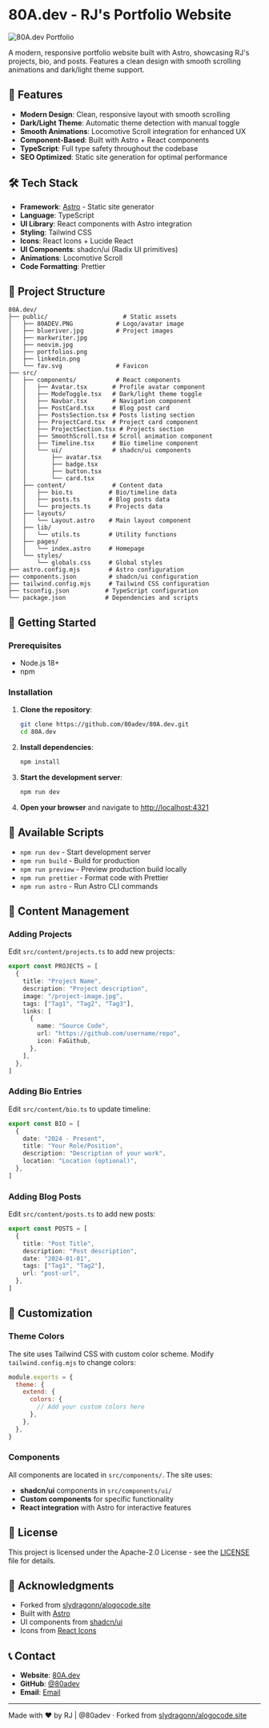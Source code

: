 # 80A.dev - RJ's Portfolio Website

![80A.dev Portfolio](/80ADEV.PNG)

A modern, responsive portfolio website built with Astro, showcasing RJ's projects, bio, and posts. Features a clean design with smooth scrolling animations and dark/light theme support.

## 🌟 Features

- **Modern Design**: Clean, responsive layout with smooth scrolling
- **Dark/Light Theme**: Automatic theme detection with manual toggle
- **Smooth Animations**: Locomotive Scroll integration for enhanced UX
- **Component-Based**: Built with Astro + React components
- **TypeScript**: Full type safety throughout the codebase
- **SEO Optimized**: Static site generation for optimal performance

## 🛠️ Tech Stack

- **Framework**: [Astro](https://astro.build/) - Static site generator
- **Language**: TypeScript
- **UI Library**: React components with Astro integration
- **Styling**: Tailwind CSS
- **Icons**: React Icons + Lucide React
- **UI Components**: shadcn/ui (Radix UI primitives)
- **Animations**: Locomotive Scroll
- **Code Formatting**: Prettier

## 📁 Project Structure

```
80A.dev/
├── public/                     # Static assets
│   ├── 80ADEV.PNG            # Logo/avatar image
│   ├── blueriver.jpg         # Project images
│   ├── markwriter.jpg
│   ├── neovim.jpg
│   ├── portfolios.png
│   ├── linkedin.png
│   └── fav.svg               # Favicon
├── src/
│   ├── components/           # React components
│   │   ├── Avatar.tsx       # Profile avatar component
│   │   ├── ModeToggle.tsx   # Dark/light theme toggle
│   │   ├── Navbar.tsx       # Navigation component
│   │   ├── PostCard.tsx     # Blog post card
│   │   ├── PostsSection.tsx # Posts listing section
│   │   ├── ProjectCard.tsx  # Project card component
│   │   ├── ProjectSection.tsx # Projects section
│   │   ├── SmoothScroll.tsx # Scroll animation component
│   │   ├── Timeline.tsx     # Bio timeline component
│   │   └── ui/              # shadcn/ui components
│   │       ├── avatar.tsx
│   │       ├── badge.tsx
│   │       ├── button.tsx
│   │       └── card.tsx
│   ├── content/             # Content data
│   │   ├── bio.ts          # Bio/timeline data
│   │   ├── posts.ts        # Blog posts data
│   │   └── projects.ts     # Projects data
│   ├── layouts/
│   │   └── Layout.astro    # Main layout component
│   ├── lib/
│   │   └── utils.ts        # Utility functions
│   ├── pages/
│   │   └── index.astro     # Homepage
│   └── styles/
│       └── globals.css     # Global styles
├── astro.config.mjs        # Astro configuration
├── components.json         # shadcn/ui configuration
├── tailwind.config.mjs     # Tailwind CSS configuration
├── tsconfig.json          # TypeScript configuration
└── package.json           # Dependencies and scripts
```

## 🚀 Getting Started

### Prerequisites

- Node.js 18+ 
- npm

### Installation

1. **Clone the repository**:
   ```bash
   git clone https://github.com/80adev/80A.dev.git
   cd 80A.dev
   ```

2. **Install dependencies**:
   ```bash
   npm install
   ```

3. **Start the development server**:
   ```bash
   npm run dev
   ```

4. **Open your browser** and navigate to [http://localhost:4321](http://localhost:4321)

## 📜 Available Scripts

- `npm run dev` - Start development server
- `npm run build` - Build for production
- `npm run preview` - Preview production build locally
- `npm run prettier` - Format code with Prettier
- `npm run astro` - Run Astro CLI commands

## 📝 Content Management

### Adding Projects

Edit `src/content/projects.ts` to add new projects:

```typescript
export const PROJECTS = [
  {
    title: "Project Name",
    description: "Project description",
    image: "/project-image.jpg",
    tags: ["Tag1", "Tag2", "Tag3"],
    links: [
      {
        name: "Source Code",
        url: "https://github.com/username/repo",
        icon: FaGithub,
      },
    ],
  },
]
```

### Adding Bio Entries

Edit `src/content/bio.ts` to update timeline:

```typescript
export const BIO = [
  {
    date: "2024 - Present",
    title: "Your Role/Position",
    description: "Description of your work",
    location: "Location (optional)",
  },
]
```

### Adding Blog Posts

Edit `src/content/posts.ts` to add new posts:

```typescript
export const POSTS = [
  {
    title: "Post Title",
    description: "Post description",
    date: "2024-01-01",
    tags: ["Tag1", "Tag2"],
    url: "post-url",
  },
]
```

## 🎨 Customization

### Theme Colors

The site uses Tailwind CSS with custom color scheme. Modify `tailwind.config.mjs` to change colors:

```javascript
module.exports = {
  theme: {
    extend: {
      colors: {
        // Add your custom colors here
      },
    },
  },
}
```

### Components

All components are located in `src/components/`. The site uses:
- **shadcn/ui** components in `src/components/ui/`
- **Custom components** for specific functionality
- **React integration** with Astro for interactive features

## 📄 License

This project is licensed under the Apache-2.0 License - see the [LICENSE](LICENSE) file for details.

## 🙏 Acknowledgments

- Forked from [slydragonn/alogocode.site](https://github.com/slydragonn/alogocode.site)
- Built with [Astro](https://astro.build/)
- UI components from [shadcn/ui](https://ui.shadcn.com/)
- Icons from [React Icons](https://react-icons.github.io/react-icons/)

## 📞 Contact

- **Website**: [80A.dev](https://80a.dev)
- **GitHub**: [@80adev](https://github.com/80adev)
- **Email**: [Email](80adev@gmail.com)

---

Made with ♥ by RJ | @80adev · Forked from [slydragonn/alogocode.site](https://github.com/slydragonn/alogocode.site)